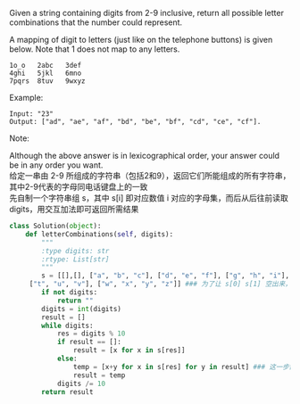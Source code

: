 Given a string containing digits from 2-9 inclusive, return all possible letter combinations that the number could represent.

A mapping of digit to letters (just like on the telephone buttons) is given below. Note that 1 does not map to any letters.
```
1o_o   2abc   3def
4ghi   5jkl   6mno
7pqrs  8tuv   9wxyz
```
Example:
```
Input: "23"
Output: ["ad", "ae", "af", "bd", "be", "bf", "cd", "ce", "cf"].
```
Note:

Although the above answer is in lexicographical order, your answer could be in any order you want.  
给定一串由 2-9 所组成的字符串（包括2和9），返回它们所能组成的所有字符串，其中2-9代表的字母同电话键盘上的一致  
先自制一个字符串组 s，其中 s[i] 即对应数值 i 对应的字母集，而后从后往前读取 digits，用交互加法即可返回所需结果
```python
class Solution(object):
    def letterCombinations(self, digits):
        """
        :type digits: str
        :rtype: List[str]
        """
        s = [[],[], ["a", "b", "c"], ["d", "e", "f"], ["g", "h", "i"], ["j", "k", "l"], ["m", "n", "o"], ["p", "q", "r", "s"],
     ["t", "u", "v"], ["w", "x", "y", "z"]] ### 为了让 s[0] s[1] 空出来，s 最前面的两个字符串组置空，这样就可以从2开始了
        if not digits:
            return ""
        digits = int(digits)
        result = []
        while digits:
            res = digits % 10
            if result == []:
                result = [x for x in s[res]]
            else:
                temp = [x+y for x in s[res] for y in result] ### 这一步需要用一个 temp 将结果集临时转出来再赋值给 result
                result = temp
            digits /= 10
        return result
```
